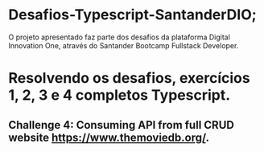 # Desafios-Typescript-SantanderDIO; 
O projeto apresentado faz parte dos desafios da plataforma Digital Innovation One, através do Santander Bootcamp Fullstack Developer.

# Resolvendo os desafios, exercícios 1, 2, 3 e 4 completos Typescript.

## Challenge 4: Consuming API from full CRUD website https://www.themoviedb.org/.

